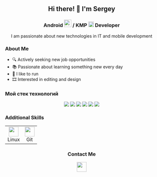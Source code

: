 <h2 align="center">Hi there! 👋 I'm Sergey</h2>
<h3 align="center">
  Android <img src="https://cdn.simpleicons.org/android" height="24" width="24" /> / KMP <img src="https://cdn.simpleicons.org/kotlin" height="18" width="18" />
  Developer
</h3>

<p align="center">
  I am passionate about new technologies in IT and mobile development
</p>

<h3>About Me</h3>
<ul>
  <li>🔍 Actively seeking new job opportunities</li>
  <li>📚 Passionate about learning something new every day</li>
  <li>🏃 I like to run</li>
  <li>🎞️ Interested in editing and design</li>
</ul>

<h3>Mой стек технологий</h3>
<p align="center">
  <img src="https://img.shields.io/badge/kotlin-%237F52FF.svg?style=for-the-badge&logo=kotlin&logoColor=white" />
   <img src="https://img.shields.io/badge/c++-%2300599C.svg?style=for-the-badge&logo=c%2B%2B&logoColor=white" />
  <img src="https://img.shields.io/badge/Git-FF7F50?style=for-the-badge&logo=Git&logoColor=white"/>
  
  <img src="https://img.shields.io/badge/Android Studio-87CEEB?style=for-the-badge&logo=Android Studio&logoColor=white"/>
  <img src="https://img.shields.io/badge/Jetpack Compose-7CFC00?style=for-the-badge&logo=Jetpack Compose&logoColor=white"/>
  <img src="https://img.shields.io/badge/Gradle-20B2AA?style=for-the-badge&logo=Gradle&logoColor=white"/>
</p>

<h3>Additional Skills</h3>
<table align="center" border="0">
  <tr>
    <td align="center">
      <img height="32" width="32" src="https://cdn.simpleicons.org/linux" /><br>Linux
    </td>
    <td align="center">
      <img height="32" width="32" src="https://cdn.simpleicons.org/git" /><br>Git
    </td>
  </tr>
</table>

<h3 align="center">Contact Me</h3>
<p align="center">
  <a href="https://t.me/Sergeyxdd">
    <img height="32" width="32" src="https://cdn.simpleicons.org/telegram" />
  </a>
</p>
